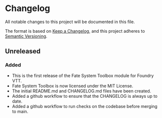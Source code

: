 # Changelog

All notable changes to this project will be documented in this file.

The format is based on [Keep a Changelog](https://keepachangelog.com/en/1.1.0/),
and this project adheres to [Semantic Versioning](https://semver.org/spec/v2.0.0.html).

## Unreleased
### Added
- This is the first release of the Fate System Toolbox module for Foundry VTT.
- Fate System Toolbox is now licensed under the MIT License.
- The initial README.md and CHANGELOG.md files have been created.
- Added a github workflow to ensure that the CHANGELOG is always up to date.
- Added a github workflow to run checks on the codebase before merging to main.
